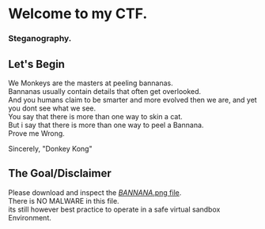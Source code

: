 # Welcome to my CTF. 
### Steganography.

## Let's Begin
We Monkeys are the masters at peeling bannanas.  
Bannanas usually contain details that often get overlooked.  
And you humans claim to be smarter and more evolved then we are, and yet you dont see what we see.  
You say that there is more than one way to skin a cat.  
But i say that there is more than one way to peel a Bannana.  
Prove me Wrong.  
  
Sincerely, "Donkey Kong"  

## The Goal/Disclaimer
Please download and inspect the [_BANNANA_.png file]().  
There is NO MALWARE in this file.  
its still however best practice to operate in a safe virtual sandbox Environment.  
